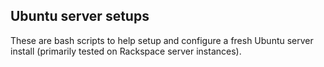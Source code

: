 ## Ubuntu server setups

These are bash scripts to help setup and configure a fresh Ubuntu server install (primarily tested on Rackspace server instances).
